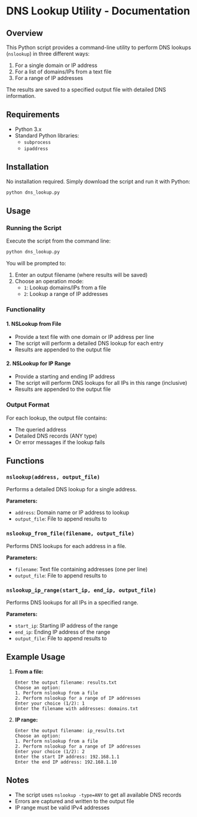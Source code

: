 # DNS Lookup Utility - Documentation

## Overview
This Python script provides a command-line utility to perform DNS lookups (`nslookup`) in three different ways:
1. For a single domain or IP address
2. For a list of domains/IPs from a text file
3. For a range of IP addresses

The results are saved to a specified output file with detailed DNS information.

## Requirements
- Python 3.x
- Standard Python libraries:
  - `subprocess`
  - `ipaddress`

## Installation
No installation required. Simply download the script and run it with Python:
```bash
python dns_lookup.py
```

## Usage

### Running the Script
Execute the script from the command line:
```bash
python dns_lookup.py
```

You will be prompted to:
1. Enter an output filename (where results will be saved)
2. Choose an operation mode:
   - `1`: Lookup domains/IPs from a file
   - `2`: Lookup a range of IP addresses

### Functionality

#### 1. NSLookup from File
- Provide a text file with one domain or IP address per line
- The script will perform a detailed DNS lookup for each entry
- Results are appended to the output file

#### 2. NSLookup for IP Range
- Provide a starting and ending IP address
- The script will perform DNS lookups for all IPs in this range (inclusive)
- Results are appended to the output file

### Output Format
For each lookup, the output file contains:
- The queried address
- Detailed DNS records (ANY type)
- Or error messages if the lookup fails

## Functions

### `nslookup(address, output_file)`
Performs a detailed DNS lookup for a single address.

**Parameters:**
- `address`: Domain name or IP address to lookup
- `output_file`: File to append results to

### `nslookup_from_file(filename, output_file)`
Performs DNS lookups for each address in a file.

**Parameters:**
- `filename`: Text file containing addresses (one per line)
- `output_file`: File to append results to

### `nslookup_ip_range(start_ip, end_ip, output_file)`
Performs DNS lookups for all IPs in a specified range.

**Parameters:**
- `start_ip`: Starting IP address of the range
- `end_ip`: Ending IP address of the range
- `output_file`: File to append results to

## Example Usage

1. **From a file:**
   ```
   Enter the output filename: results.txt
   Choose an option:
   1. Perform nslookup from a file
   2. Perform nslookup for a range of IP addresses
   Enter your choice (1/2): 1
   Enter the filename with addresses: domains.txt
   ```

2. **IP range:**
   ```
   Enter the output filename: ip_results.txt
   Choose an option:
   1. Perform nslookup from a file
   2. Perform nslookup for a range of IP addresses
   Enter your choice (1/2): 2
   Enter the start IP address: 192.168.1.1
   Enter the end IP address: 192.168.1.10
   ```

## Notes
- The script uses `nslookup -type=ANY` to get all available DNS records
- Errors are captured and written to the output file
- IP range must be valid IPv4 addresses

